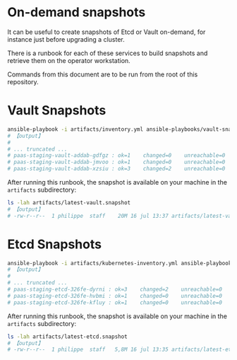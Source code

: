 # On-demand snapshots

It can be useful to create snapshots of Etcd or Vault on-demand, for instance
just before upgrading a cluster.

There is a runbook for each of these services to build snapshots and retrieve them
on the operator workstation.

Commands from this document are to be run from the root of this repository.

# Vault Snapshots

```bash
ansible-playbook -i artifacts/inventory.yml ansible-playbooks/vault-snapshot-dump.yaml
# 【output】
# 
# ... truncated ...
# paas-staging-vault-addab-gdfgz : ok=1    changed=0    unreachable=0    failed=0    skipped=0    rescued=0    ignored=0   
# paas-staging-vault-addab-jmvoo : ok=1    changed=0    unreachable=0    failed=0    skipped=0    rescued=0    ignored=0   
# paas-staging-vault-addab-xzsiu : ok=3    changed=2    unreachable=0    failed=0    skipped=0    rescued=0    ignored=0   
```

After running this runbook, the snapshot is available on your machine in the `artifacts` subdirectory:

```bash
ls -lah artifacts/latest-vault.snapshot
# 【output】
# -rw-r--r--  1 philippe  staff    20M 16 jul 13:37 artifacts/latest-vault.snapshot
```

# Etcd Snapshots

```bash
ansible-playbook -i artifacts/kubernetes-inventory.yml ansible-playbooks/etcd-snapshot-dump.yaml
# 【output】
#
# ... truncated ...
# paas-staging-etcd-326fe-dyrni : ok=3    changed=2    unreachable=0    failed=0    skipped=0    rescued=0    ignored=0   
# paas-staging-etcd-326fe-hvbmi : ok=1    changed=0    unreachable=0    failed=0    skipped=0    rescued=0    ignored=0   
# paas-staging-etcd-326fe-kfluy : ok=1    changed=0    unreachable=0    failed=0    skipped=0    rescued=0    ignored=0   
```

After running this runbook, the snapshot is available on your machine in the `artifacts` subdirectory:

```bash
ls -lah artifacts/latest-etcd.snapshot
# 【output】
# -rw-r--r--  1 philippe  staff   5,8M 16 jul 13:35 artifacts/latest-etcd.snapshot
```